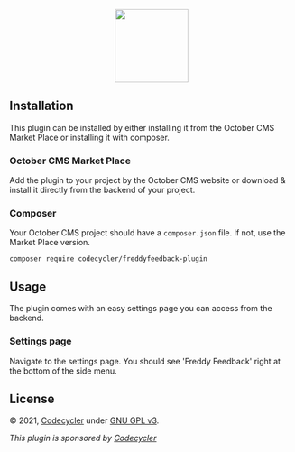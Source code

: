 <p align="center">
    <a href="https://www.freddyfeedback.com" target="_blank"><img width="130" src="https://freddyfeedback.com/brand/freddy-1.png?v=2"></a>
</p>

## Installation
This plugin can be installed by either installing it from the October CMS Market Place or installing it with composer.

### October CMS Market Place
Add the plugin to your project by the October CMS website or download & install it directly from the backend of your project.

### Composer
Your October CMS project should have a `composer.json` file. If not, use the Market Place version.
```
composer require codecycler/freddyfeedback-plugin
```

## Usage
The plugin comes with an easy settings page you can access from the backend.

### Settings page
Navigate to the settings page. You should see 'Freddy Feedback' right at the bottom of the side menu.

## License
&copy; 2021, [Codecycler](https://codecycler.com) under [GNU GPL v3](https://opensource.org/licenses/GPL-3.0). <br />

<i>This plugin is sponsored by [Codecycler](https://codecycler.com)</i>

